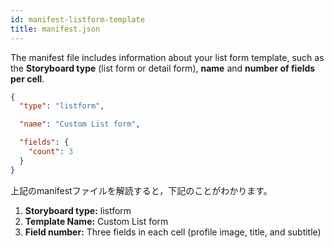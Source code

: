 ```yaml
---
id: manifest-listform-template
title: manifest.json
---
```


The manifest file includes information about your list form template, such as the **Storyboard type** (list form or detail form), **name** and **number of fields per cell**.

```json
{
  "type": "listform",

  "name": "Custom List form",

  "fields": {
    "count": 3
  }
}

```

上記のmanifestファイルを解読すると，下記のことがわかります。

1. **Storyboard type:** listform
2. **Template Name:** Custom List form
3. **Field number:** Three fields in each cell (profile image, title, and subtitle)
